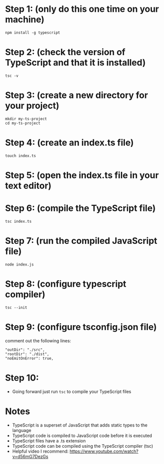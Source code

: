 # Step 1: (only do this one time on your machine)
``` 
npm install -g typescript
```
# Step 2: (check the version of TypeScript and that it is installed)
```
tsc -v 
```
# Step 3: (create a new directory for your project)
```
mkdir my-ts-project
cd my-ts-project
```
# Step 4: (create an index.ts file)
```
touch index.ts
```
# Step 5: (open the index.ts file in your text editor)

# Step 6: (compile the TypeScript file)
```
tsc index.ts
```
# Step 7: (run the compiled JavaScript file)
```
node index.js
```
# Step 8: (configure typescript compiler)
```
tsc --init
```
# Step 9: (configure tsconfig.json file)
comment out the following lines:
```
"outDir": "./src",
"rootDir": "./dist",
"noEmitOnError": true,
```
# Step 10: 
- Going forward just run `tsc` to compile your TypeScript files




# Notes 
- TypeScript is a superset of JavaScript that adds static types to the language
- TypeScript code is compiled to JavaScript code before it is executed
- TypeScript files have a .ts extension
- TypeScript code can be compiled using the TypeScript compiler (tsc)
- Helpful video I recommend: https://www.youtube.com/watch?v=d56mG7DezGs